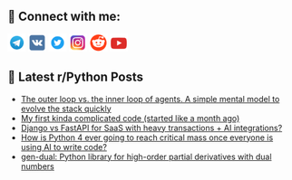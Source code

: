 ## 🔎 Connect with me:
[<img src="https://github.com/bullbesh/bullbesh/blob/main/images/Telegram.png" width="32" height="32" />](https://t.me/bullbesh)
[<img src="https://github.com/bullbesh/bullbesh/blob/main/images/VK.png" width="32" height="32" />](https://vk.com/bullbesh)
[<img src="https://github.com/bullbesh/bullbesh/blob/main/images/Twitter.png" width="32" height="32" />](https://twitter.com/bullbesh1)
[<img src="https://github.com/bullbesh/bullbesh/blob/main/images/Instagram.png" width="32" height="32" />](https://www.instagram.com/bullbesh)
[<img src="https://github.com/bullbesh/bullbesh/blob/main/images/Reddit.png" width="32" height="32" />](https://www.reddit.com/user/bullbesh)
[<img src="https://github.com/bullbesh/bullbesh/blob/main/images/YouTube.png" width="32" height="32" />](https://www.youtube.com/channel/UCtfjRs6uzgq5mfm8S06WTcg)

## 📕 Latest r/Python Posts
<!-- BLOG-POST-LIST:START -->
- [The outer loop vs. the inner loop of agents. A simple mental model to evolve the stack quickly](https://www.reddit.com/r/Python/comments/1n56tuv/the_outer_loop_vs_the_inner_loop_of_agents_a/)
- [My first kinda complicated code &lpar;started like a month ago&rpar;](https://www.reddit.com/r/Python/comments/1n562vq/my_first_kinda_complicated_code_started_like_a/)
- [Django vs FastAPI for SaaS with heavy transactions + AI integrations?](https://www.reddit.com/r/Python/comments/1n54kbx/django_vs_fastapi_for_saas_with_heavy/)
- [How is Python 4 ever going to reach critical mass once everyone is using AI to write code?](https://www.reddit.com/r/Python/comments/1n5229t/how_is_python_4_ever_going_to_reach_critical_mass/)
- [gen-dual: Python library for high-order partial derivatives with dual numbers](https://www.reddit.com/r/Python/comments/1n4v2zm/gendual_python_library_for_highorder_partial/)
<!-- BLOG-POST-LIST:END -->
